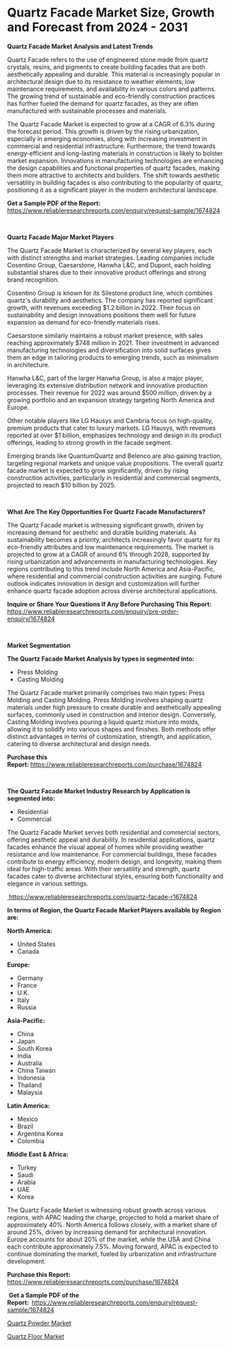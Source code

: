 <p><h1>Quartz Facade Market Size, Growth and Forecast from 2024 - 2031</h1></p><p><strong>Quartz Facade Market Analysis and Latest Trends</strong></p>
<p><p>Quartz Facade refers to the use of engineered stone made from quartz crystals, resins, and pigments to create building facades that are both aesthetically appealing and durable. This material is increasingly popular in architectural design due to its resistance to weather elements, low maintenance requirements, and availability in various colors and patterns. The growing trend of sustainable and eco-friendly construction practices has further fueled the demand for quartz facades, as they are often manufactured with sustainable processes and materials.</p><p>The Quartz Facade Market is expected to grow at a CAGR of 6.3% during the forecast period. This growth is driven by the rising urbanization, especially in emerging economies, along with increasing investment in commercial and residential infrastructure. Furthermore, the trend towards energy-efficient and long-lasting materials in construction is likely to bolster market expansion. Innovations in manufacturing technologies are enhancing the design capabilities and functional properties of quartz facades, making them more attractive to architects and builders. The shift towards aesthetic versatility in building façades is also contributing to the popularity of quartz, positioning it as a significant player in the modern architectural landscape.</p></p>
<p><strong>Get a Sample PDF of the Report:&nbsp;</strong> <a href="https://www.reliableresearchreports.com/enquiry/request-sample/1674824?utm_campaign=40&utm_medium=2&utm_source=Github&utm_content=ia&utm_term=28122024&utm_id=quartz-facade">https://www.reliableresearchreports.com/enquiry/request-sample/1674824</a></p>
<p>&nbsp;</p>
<p><strong>Quartz Facade Major Market Players</strong></p>
<p><p>The Quartz Facade Market is characterized by several key players, each with distinct strengths and market strategies. Leading companies include Cosentino Group, Caesarstone, Hanwha L&C, and Dupont, each holding substantial shares due to their innovative product offerings and strong brand recognition.</p><p>Cosentino Group is known for its Silestone product line, which combines quartz's durability and aesthetics. The company has reported significant growth, with revenues exceeding $1.2 billion in 2022. Their focus on sustainability and design innovations positions them well for future expansion as demand for eco-friendly materials rises.</p><p>Caesarstone similarly maintains a robust market presence, with sales reaching approximately $748 million in 2021. Their investment in advanced manufacturing technologies and diversification into solid surfaces gives them an edge in tailoring products to emerging trends, such as minimalism in architecture.</p><p>Hanwha L&C, part of the larger Hanwha Group, is also a major player, leveraging its extensive distribution network and innovative production processes. Their revenue for 2022 was around $500 million, driven by a growing portfolio and an expansion strategy targeting North America and Europe.</p><p>Other notable players like LG Hausys and Cambria focus on high-quality, premium products that cater to luxury markets. LG Hausys, with revenues reported at over $1 billion, emphasizes technology and design in its product offerings, leading to strong growth in the facade segment. </p><p>Emerging brands like QuantumQuartz and Belenco are also gaining traction, targeting regional markets and unique value propositions. The overall quartz facade market is expected to grow significantly, driven by rising construction activities, particularly in residential and commercial segments, projected to reach $10 billion by 2025.</p></p>
<p>&nbsp;</p>
<p><strong>What Are The Key Opportunities For Quartz Facade Manufacturers?</strong></p>
<p><p>The Quartz Facade market is witnessing significant growth, driven by increasing demand for aesthetic and durable building materials. As sustainability becomes a priority, architects increasingly favor quartz for its eco-friendly attributes and low maintenance requirements. The market is projected to grow at a CAGR of around 6% through 2028, supported by rising urbanization and advancements in manufacturing technologies. Key regions contributing to this trend include North America and Asia-Pacific, where residential and commercial construction activities are surging. Future outlook indicates innovation in design and customization will further enhance quartz facade adoption across diverse architectural applications.</p></p>
<p><strong>Inquire or Share Your Questions If Any Before Purchasing This Report:</strong> <a href="https://www.reliableresearchreports.com/enquiry/pre-order-enquiry/1674824?utm_campaign=40&utm_medium=2&utm_source=Github&utm_content=ia&utm_term=28122024&utm_id=quartz-facade">https://www.reliableresearchreports.com/enquiry/pre-order-enquiry/1674824</a></p>
<p>&nbsp;</p>
<p><strong>Market Segmentation</strong></p>
<p><strong>The Quartz Facade Market Analysis by types is segmented into:</strong></p>
<p><ul><li>Press Molding</li><li>Casting Molding</li></ul></p>
<p><p>The Quartz Facade market primarily comprises two main types: Press Molding and Casting Molding. Press Molding involves shaping quartz materials under high pressure to create durable and aesthetically appealing surfaces, commonly used in construction and interior design. Conversely, Casting Molding involves pouring a liquid quartz mixture into molds, allowing it to solidify into various shapes and finishes. Both methods offer distinct advantages in terms of customization, strength, and application, catering to diverse architectural and design needs.</p></p>
<p><strong>Purchase this Report:&nbsp;</strong><a href="https://www.reliableresearchreports.com/purchase/1674824?utm_campaign=40&utm_medium=2&utm_source=Github&utm_content=ia&utm_term=28122024&utm_id=quartz-facade">https://www.reliableresearchreports.com/purchase/1674824</a></p>
<p>&nbsp;</p>
<p><strong>The Quartz Facade Market Industry Research by Application is segmented into:</strong></p>
<p><ul><li>Residential</li><li>Commercial</li></ul></p>
<p><p>The Quartz Facade Market serves both residential and commercial sectors, offering aesthetic appeal and durability. In residential applications, quartz facades enhance the visual appeal of homes while providing weather resistance and low maintenance. For commercial buildings, these facades contribute to energy efficiency, modern design, and longevity, making them ideal for high-traffic areas. With their versatility and strength, quartz facades cater to diverse architectural styles, ensuring both functionality and elegance in various settings.</p></p>
<p><a href="https://www.reliableresearchreports.com/quartz-facade-r1674824?utm_campaign=40&utm_medium=2&utm_source=Github&utm_content=ia&utm_term=28122024&utm_id=quartz-facade">&nbsp;https://www.reliableresearchreports.com/quartz-facade-r1674824</a></p>
<p><strong>In terms of Region, the Quartz Facade Market Players available by Region are:</strong></p>
<p>
    <p> <strong> North America: </strong>
        <ul>
            <li>United States</li>
            <li>Canada</li>
        </ul>
        </p> 
    <p> <strong> Europe: </strong>
        <ul>
            <li>Germany</li>
            <li>France</li>
            <li>U.K.</li>
            <li>Italy</li>
            <li>Russia</li>
        </ul>
        </p> 
    <p> <strong> Asia-Pacific: </strong>
        <ul>
            <li>China</li>
            <li>Japan</li>
            <li>South Korea</li>
            <li>India</li>
            <li>Australia</li>
            <li>China Taiwan</li>
            <li>Indonesia</li>
            <li>Thailand</li>
            <li>Malaysia</li>
        </ul>
        </p> 
    <p> <strong> Latin America: </strong>
        <ul>
            <li>Mexico</li>
            <li>Brazil</li>
            <li>Argentina Korea</li>
            <li>Colombia</li>
        </ul>
        </p> 
    <p> <strong> Middle East & Africa: </strong>
        <ul>
            <li>Turkey</li>
            <li>Saudi</li>
            <li>Arabia</li>
            <li>UAE</li>
            <li>Korea</li>
        </ul>
    </p>
    </p>
<p><p>The Quartz Facade Market is witnessing robust growth across various regions, with APAC leading the charge, projected to hold a market share of approximately 40%. North America follows closely, with a market share of around 25%, driven by increasing demand for architectural innovation. Europe accounts for about 20% of the market, while the USA and China each contribute approximately 7.5%. Moving forward, APAC is expected to continue dominating the market, fueled by urbanization and infrastructure development.</p></p>
<p><strong>Purchase this Report: </strong><a href="https://www.reliableresearchreports.com/purchase/1674824?utm_campaign=40&utm_medium=2&utm_source=Github&utm_content=ia&utm_term=28122024&utm_id=quartz-facade">https://www.reliableresearchreports.com/purchase/1674824</a></p>
<p>&nbsp;<strong>Get a Sample PDF of the Report:&nbsp;&nbsp;</strong><a href="https://www.reliableresearchreports.com/enquiry/request-sample/1674824?utm_campaign=40&utm_medium=2&utm_source=Github&utm_content=ia&utm_term=28122024&utm_id=quartz-facade">https://www.reliableresearchreports.com/enquiry/request-sample/1674824</a></p>
<p><strong></strong></p>
<p><p><a href="https://github.com/klaassenmackenzie6/Market-Research-Report-List-1/blob/main/quartz-powder-market.md?utm_campaign=40&utm_medium=2&utm_source=Github&utm_content=ia&utm_term=28122024&utm_id=quartz-facade">Quartz Powder Market</a></p><p><a href="https://github.com/lvaill871987/Market-Research-Report-List-1/blob/main/quartz-floor-market.md?utm_campaign=40&utm_medium=2&utm_source=Github&utm_content=ia&utm_term=28122024&utm_id=quartz-facade">Quartz Floor Market</a></p></p>